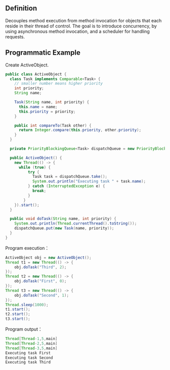 ## Definition

Decouples method execution from method invocation for objects that each reside in their thread of control. The goal is to introduce concurrency, by using asynchronous method invocation, and a scheduler for handling requests. 
  
## Programmatic Example  
Create ActiveObject.
```java
public class ActiveObject {
  class Task implements Comparable<Task> {
    // smaller number means higher priority
    int priority;
    String name;

    Task(String name, int priority) {
      this.name = name;
      this.priority = priority;
    }

    public int compareTo(Task other) {
      return Integer.compare(this.priority, other.priority);
    }
  }

  private PriorityBlockingQueue<Task> dispatchQueue = new PriorityBlockingQueue<>();

  public ActiveObject() {
    new Thread(() -> {
      while (true) {
          try {
            Task task = dispatchQueue.take();
            System.out.println("Executing task " + task.name);
          } catch (InterruptedException e) {
            break;
          }
        }
    }).start();
  }

  public void doTask(String name, int priority) {
    System.out.println(Thread.currentThread().toString());
    dispatchQueue.put(new Task(name, priority));
  }
}

```  
 
Program execution：  
```java
ActiveObject obj = new ActiveObject();
Thread t1 = new Thread(() -> {
    obj.doTask("Third", 2);
});
Thread t2 = new Thread(() -> {
    obj.doTask("First", 0);
});
Thread t3 = new Thread(() -> {
    obj.doTask("Second", 1);
});
Thread.sleep(1000);
t1.start();
t2.start();
t3.start();
```  

Program output：  
```java
Thread[Thread-1,5,main]
Thread[Thread-2,5,main]
Thread[Thread-3,5,main]
Executing task First
Executing task Second
Executing task Third
```
